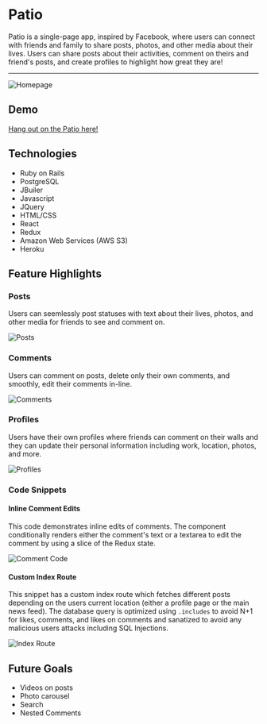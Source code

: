 # Patio 

   Patio is a single-page app, inspired by Facebook, where users can connect with friends and family to share posts, photos, and other media
about their lives. Users can share posts about their activities, comment on theirs and friend's posts, and create  profiles to highlight how great they are!  

---

![Homepage](https://user-images.githubusercontent.com/51393952/68999277-82fb7400-0873-11ea-990e-4851d99cc54c.jpg)

## Demo

[Hang out on the Patio here!](https://patio-fsp.herokuapp.com/?#/)

## Technologies
  + Ruby on Rails
  + PostgreSQL
  + JBuiler
  + Javascript
  + JQuery
  + HTML/CSS
  + React
  + Redux
  + Amazon Web Services (AWS S3)
  + Heroku
  
 ## Feature Highlights
 
 ### Posts
   Users can seemlessly post statuses with text about their lives, photos, and other media for friends to 
   see and comment on.
   
   ![Posts](https://media.giphy.com/media/KCdUhACqLy02Js4gfT/giphy.gif)
   
### Comments
  Users can comment on posts, delete only their own comments, and smoothly, edit their comments in-line.
  
  ![Comments](https://user-images.githubusercontent.com/51393952/69013220-7b4ed480-0932-11ea-8a06-35cf07b498f4.gif)
  
### Profiles
  Users have their own profiles where friends can comment on their walls and they can update their personal information
  including work, location, photos, and more.
  
  ![Profiles](https://user-images.githubusercontent.com/51393952/69013282-35464080-0933-11ea-9e98-a52d767428e3.gif)
  
### Code Snippets
#### Inline Comment Edits
   This code demonstrates inline edits of comments. The component conditionally renders either the comment's text or a textarea to edit the comment by using a slice of the Redux state.
   
  ![Comment Code](https://user-images.githubusercontent.com/51393952/70081144-d59b9680-15bc-11ea-8cbf-824f6b579e13.jpg)
  
#### Custom Index Route
   This snippet has a custom index route which fetches different posts depending on the users current location (either a profile page or the main news feed). The database query is optimized using `.includes` to avoid N+1 for likes, comments, and likes on comments and sanatized to avoid any malicious users attacks including SQL Injections.  

![Index Route](https://user-images.githubusercontent.com/51393952/70410120-d3916780-1a02-11ea-8de0-8a1c62b9c848.png)
  
## Future Goals
 + Videos on posts 
 + Photo carousel
 + Search 
 + Nested Comments 
